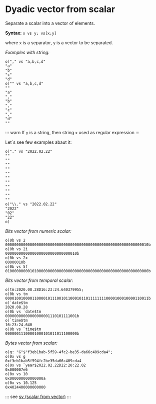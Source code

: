 # Dyadic vector from scalar

Separate a scalar into a vector of elements.

**Syntax:** ``x vs y; vs[x;y]``

where `x` is a separator, `y` is a vector to be separated.

_Examples with string:_

```o
o)"," vs "a,b,c,d"
"a"
"b"
"c"
"d"
o)"" vs "a,b,c,d"
""
"a"
","
"b"
","
"c"
","
"d"
""
```

::: warn
    If `y` is a string, then string `x` used as regular expression
:::

Let`s see few examples abaut it:

```o
o)"." vs "2022.02.22"
""
""
""
""
""
""
""
""
""
""
""
o)"\\." vs "2022.02.22"
"2022"
"02"
"22"
o)
```

_Bits vector from numeric scalar:_

```o
o)0b vs 2
0000000000000000000000000000000000000000000000000000000000000010b
o)0b vs 2i
00000000000000000000000000000010b
o)0b vs 2x
00000010b
o)0b vs 5f
0100000000010100000000000000000000000000000000000000000000000000b
```

_Bits vector from temporal scalar:_

```o
o)tm:2020.08.28D16:23:24.640379955;
o)0b vs tm
0000100100001100001011100101100010110111111110000100010000110011b
o)`date$tm
2020.08.28
o)0b vs `date$tm
00000000000000000001110101111001b
o)`time$tm
16:23:24.640
o)0b vs `time$tm
00000011100001000101011011100000b
```

_Bytes vector from scalar:_

```o
o)g: "G"$"f3eb1bab-5f59-4fc2-be35-da66c409cda4";
o)0x vs g
0xf3eb1bab5f594fc2be35da66c409cda4
o)0x vs `year$2022.02.22D22:20:22.02
0x000007e6
o)0x vs 10
0x000000000000000a
o)0x vs 10.125
0x4024400000000000
```

::: see
[sv (scalar from vector)](/verbs/other/sv.md)
:::
